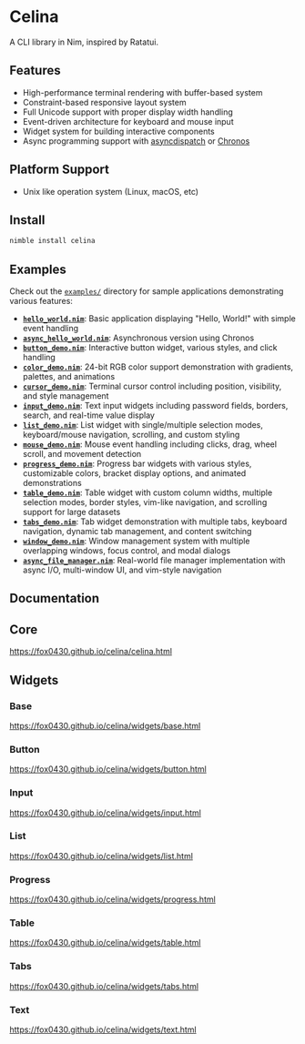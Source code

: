 # Celina

A CLI library in Nim, inspired by Ratatui.

## Features

- High-performance terminal rendering with buffer-based system
- Constraint-based responsive layout system  
- Full Unicode support with proper display width handling
- Event-driven architecture for keyboard and mouse input
- Widget system for building interactive components
- Async programming support with [asyncdispatch](https://nim-lang.org/docs/asyncdispatch.html) or [Chronos](https://github.com/status-im/nim-chronos)

## Platform Support

- Unix like operation system (Linux, macOS, etc)

## Install

```bash
nimble install celina
```

## Examples

Check out the [`examples/`](examples/) directory for sample applications demonstrating various features:

- **[`hello_world.nim`](examples/hello_world.nim)**: Basic application displaying "Hello, World!" with simple event handling
- **[`async_hello_world.nim`](examples/async_hello_world.nim)**: Asynchronous version using Chronos
- **[`button_demo.nim`](examples/button_demo.nim)**: Interactive button widget, various styles, and click handling
- **[`color_demo.nim`](examples/color_demo.nim)**: 24-bit RGB color support demonstration with gradients, palettes, and animations
- **[`cursor_demo.nim`](examples/cursor_demo.nim)**: Terminal cursor control including position, visibility, and style management
- **[`input_demo.nim`](examples/input_demo.nim)**: Text input widgets including password fields, borders, search, and real-time value display
- **[`list_demo.nim`](examples/list_demo.nim)**: List widget with single/multiple selection modes, keyboard/mouse navigation, scrolling, and custom styling
- **[`mouse_demo.nim`](examples/mouse_demo.nim)**: Mouse event handling including clicks, drag, wheel scroll, and movement detection
- **[`progress_demo.nim`](examples/progress_demo.nim)**: Progress bar widgets with various styles, customizable colors, bracket display options, and animated demonstrations
- **[`table_demo.nim`](examples/table_demo.nim)**: Table widget with custom column widths, multiple selection modes, border styles, vim-like navigation, and scrolling support for large datasets
- **[`tabs_demo.nim`](examples/tabs_demo.nim)**: Tab widget demonstration with multiple tabs, keyboard navigation, dynamic tab management, and content switching
- **[`window_demo.nim`](examples/window_demo.nim)**: Window management system with multiple overlapping windows, focus control, and modal dialogs
- **[`async_file_manager.nim`](examples/async_file_manager.nim)**: Real-world file manager implementation with async I/O, multi-window UI, and vim-style navigation

## Documentation

## Core
https://fox0430.github.io/celina/celina.html

## Widgets

### Base
https://fox0430.github.io/celina/widgets/base.html

### Button
https://fox0430.github.io/celina/widgets/button.html

### Input
https://fox0430.github.io/celina/widgets/input.html

### List
https://fox0430.github.io/celina/widgets/list.html

### Progress
https://fox0430.github.io/celina/widgets/progress.html

### Table
https://fox0430.github.io/celina/widgets/table.html

### Tabs
https://fox0430.github.io/celina/widgets/tabs.html

### Text
https://fox0430.github.io/celina/widgets/text.html
